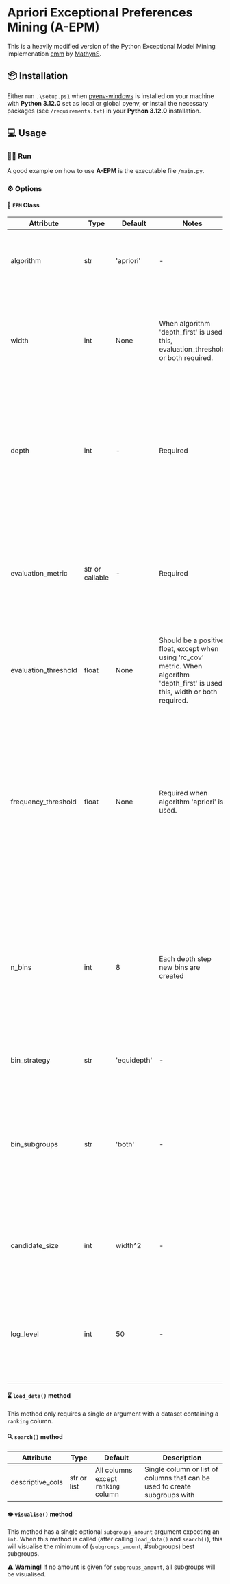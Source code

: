 # Apriori Exceptional Preferences Mining (A-EPM)

This is a heavily modified version of the Python Exceptional Model Mining implemenation [emm](https://github.com/MathynS/emm) by [MathynS](https://github.com/MathynS).

## 📦 Installation
Either run `.\setup.ps1` when [pyenv-windows](https://github.com/pyenv-win/pyenv-win) is installed on your machine with **Python 3.12.0** set as local or global pyenv, or install the necessary packages (see `/requirements.txt`) in your **Python 3.12.0** installation.

## 💻 Usage

### 🏃‍♂️ Run
A good example on how to use **A-EPM** is the executable file `/main.py`.

### ⚙️ Options

#### 📅 `EPM` Class

| Attribute | Type | Default | Notes | Options | Description |
|---|---|---|---|---|---|
| algorithm | str | 'apriori' | - | ('apriori', 'best_first') | Decide what algorithm to use to construct the subgroups |
| width | int | None | When algorithm 'depth_first' is used: this, evaluation_threshold or both required. | - | Width parameter of the search: amount of subgroups to keep before moving on to the next depth step |
| depth | int | - | Required | - | Depth parameter of the search: amount of iterations in the process, subgroups are described by at most depth attributes |
| evaluation_metric | str or callable | - | Required | ('rw_norm', 'rw_norm_mode', 'rw_cov', 'lw_norm', 'pw_max') | Function to evaluate the subgroups with. You can choose one of the from our paper as a string or create your own evaluation function |
| evaluation_threshold | float | None | Should be a positive float, except when using 'rc_cov' metric. When algorithm 'depth_first' is used: this, width or both required. | - | Quality metric threshold used to prune subgroups after each depth step. |
| frequency_threshold | float | None | Required when algorithm 'apriori' is used. | - | Frequency threshold used to prune subgroups after each depth step for the 'apriori' algorithm. Example: a frequency threshold of 0.2 means that the subgroup should cover at least 20% of the dataset |
| n_bins | int | 8 | Each depth step new bins are created | - | For int or float columns of the dataset not all options are used to create subgroups. Values are divided into bins for which the amount of bins can be specified |
| bin_strategy | str | 'equidepth' | - | ('equidepth', 'equiwidth') | Method to create bins for int and float columns |
| bin_subgroups | str | 'both' | - | ('both', 'per_bin', 'per_split') | When creating subgroups of bins, decide whether to make a subgroup on a split (e.g. x <= 5), a bin (e.g. 3 < x <= 5) or both. |
| candidate_size | int | width^2 | - | - | Amount of subgroups to keep in memory each depth step while using the 'best_first' algorithm |
| log_level | int | 50 | - | - | Choose the logging log level. When using a log_level of 0, the found subgroups will be shown in the console |

#### ⌛ `load_data()` method
This method only requires a single `df` argument with a dataset containing a `ranking` column.

#### 🔍 `search()` method

| Attribute | Type | Default | Description |
| --- | --- | --- | --- |
| descriptive_cols | str or list | All columns except `ranking` column | Single column or list of columns that can be used to create subgroups with |

#### 👁️ `visualise()` method
This method has a single optional `subgroups_amount` argument expecting an `int`. When this method is called (after calling `load_data()` and `search()`), this will visualise the minimum of (`subgroups_amount`, #subgroups) best subgroups.

⚠️ **Warning!** If no amount is given for `subgroups_amount`, all subgroups will be visualised.